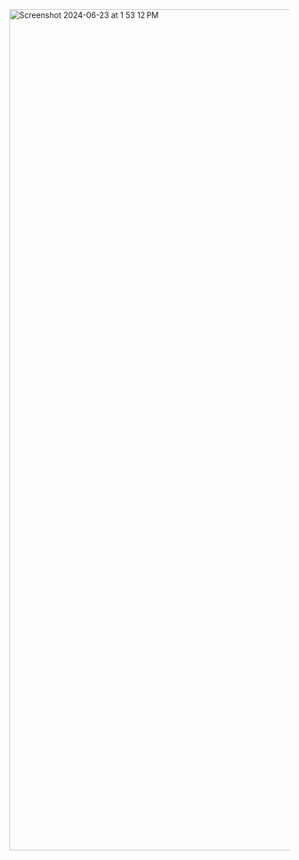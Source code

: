 <img width="1512" alt="Screenshot 2024-06-23 at 1 53 12 PM" src="https://github.com/Thanhal-P-A/My-Portfolio/assets/42827490/863bec49-bab3-4bf5-aec4-3ede7dd13fe2">
